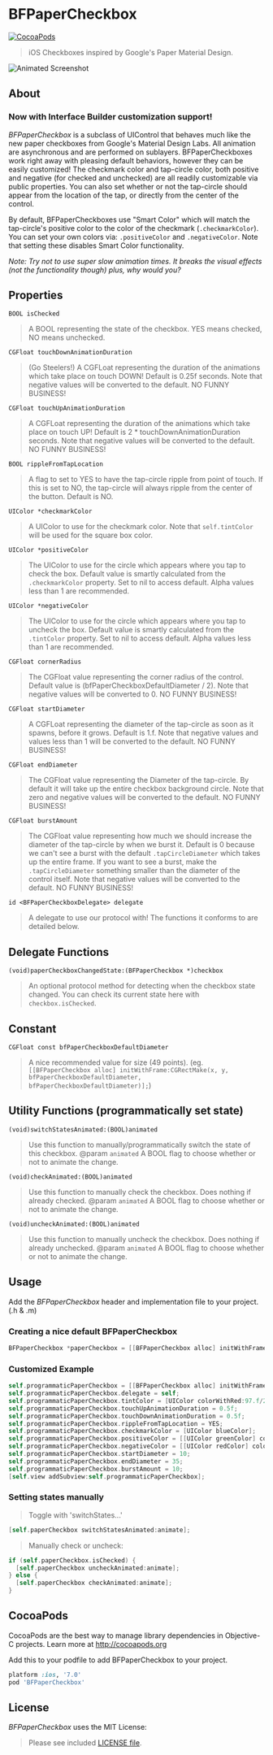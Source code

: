 BFPaperCheckbox
=============
[![CocoaPods](https://img.shields.io/cocoapods/v/BFPaperCheckbox.svg?style=flat)](https://github.com/bfeher/BFPaperCheckbox)

> iOS Checkboxes inspired by Google's Paper Material Design. 

![Animated Screenshot](https://raw.githubusercontent.com/bfeher/BFPaperCheckbox/master/BFPaperCheckboxDemoGif.gif "Animated Screenshot")


About
---------
### Now with Interface Builder customization support!

_BFPaperCheckbox_ is a subclass of UIControl that behaves much like the new paper checkboxes from Google's Material Design Labs.
All animation are asynchronous and are performed on sublayers.
BFPaperCheckboxes work right away with pleasing default behaviors, however they can be easily customized! The checkmark color and tap-circle color, both positive and negative (for checked and unchecked) are all readily customizable via public properties.
You can also set whether or not the tap-circle should appear from the location of the tap, or directly from the center of the control.

By default, BFPaperCheckboxes use "Smart Color" which will match the tap-circle's positive color to the color of the checkmark (`.checkmarkColor`).
You can set your own colors via: `.positiveColor` and `.negativeColor`. Note that setting these disables Smart Color functionality.

*Note: Try not to use super slow animation times. It breaks the visual effects (not the functionality though) plus, why would you?*


## Properties
`BOOL isChecked` <br />
> A BOOL representing the state of the checkbox. YES means checked, NO means unchecked.  

`CGFloat touchDownAnimationDuration` <br />
>(Go Steelers!) A CGFLoat representing the duration of the animations which take place on touch DOWN! Default is 0.25f seconds. Note that negative values will be converted to the default. NO FUNNY BUSINESS!  

`CGFloat touchUpAnimationDuration` <br />
>A CGFLoat representing the duration of the animations which take place on touch UP! Default is 2 * touchDownAnimationDuration seconds. Note that negative values will be converted to the default. NO FUNNY BUSINESS!  

`BOOL rippleFromTapLocation` <br />
>A flag to set to YES to have the tap-circle ripple from point of touch. If this is set to NO, the tap-circle will always ripple from the center of the button. Default is NO.  

`UIColor *checkmarkColor` <br />
>A UIColor to use for the checkmark color. Note that `self.tintColor` will be used for the square box color.  

`UIColor *positiveColor` <br />
>The UIColor to use for the circle which appears where you tap to check the box. Default value is smartly calculated from the `.checkmarkColor` property. Set to nil to access default. Alpha values less than 1 are recommended.  

`UIColor *negativeColor` <br />
>The UIColor to use for the circle which appears where you tap to uncheck the box. Default value is smartly calculated from the `.tintColor` property. Set to nil to access default. Alpha values less than 1 are recommended.  

`CGFloat cornerRadius` <br />
>The CGFloat value representing the corner radius of the control. Default value is (bfPaperCheckboxDefaultDiameter / 2). Note that negative values will be converted to 0. NO FUNNY BUSINESS!  

`CGFloat startDiameter` <br />
>A CGFLoat representing the diameter of the tap-circle as soon as it spawns, before it grows. Default is 1.f. Note that negative values and values less than 1 will be converted to the default. NO FUNNY BUSINESS!  

`CGFloat endDiameter` <br />
>The CGFloat value representing the Diameter of the tap-circle. By default it will take up the entire checkbox background circle. Note that zero and negative values will be converted to the default. NO FUNNY BUSINESS!  

`CGFloat burstAmount` <br />
>The CGFloat value representing how much we should increase the diameter of the tap-circle by when we burst it. Default is 0 because we can't see a burst with the default `.tapCircleDiameter` which takes up the entire frame. If you want to see a burst, make the `.tapCircleDiameter` something smaller than the diameter of the control itself. Note that negative values will be converted to the default. NO FUNNY BUSINESS!  

`id <BFPaperCheckboxDelegate> delegate` <br />
>A delegate to use our protocol with! The functions it conforms to are detailed below.  


## Delegate Functions
`(void)paperCheckboxChangedState:(BFPaperCheckbox *)checkbox`<br />
>An optional protocol method for detecting when the checkbox state changed. You can check its current state here with `checkbox.isChecked`.


## Constant
`CGFloat const bfPaperCheckboxDefaultDiameter`<br />
>A nice recommended value for size (49 points). (eg. `[[BFPaperCheckbox alloc] initWithFrame:CGRectMake(x, y, bfPaperCheckboxDefaultDiameter, bfPaperCheckboxDefaultDiameter)];`)


## Utility Functions (programmatically set state)
`(void)switchStatesAnimated:(BOOL)animated`<br />
>Use this function to manually/programmatically switch the state of this checkbox.
>@param `animated` A BOOL flag to choose whether or not to animate the change.

`(void)checkAnimated:(BOOL)animated`<br />
>Use this function to manually check the checkbox. Does nothing if already checked.
>@param `animated` A BOOL flag to choose whether or not to animate the change.  

`(void)uncheckAnimated:(BOOL)animated`<br />
>Use this function to manually uncheck the checkbox. Does nothing if already unchecked.
>@param `animated` A BOOL flag to choose whether or not to animate the change.



Usage
---------
Add the _BFPaperCheckbox_ header and implementation file to your project. (.h & .m)

### Creating a nice default BFPaperCheckbox
```objective-c
BFPaperCheckbox *paperCheckbox = [[BFPaperCheckbox alloc] initWithFrame:CGRectMake(x, y, bfPaperCheckboxDefaultDiameter, bfPaperCheckboxDefaultDiameter)];
```

### Customized Example
```objective-c
self.programmaticPaperCheckbox = [[BFPaperCheckbox alloc] initWithFrame:CGRectMake(0, 0, bfPaperCheckboxDefaultDiameter, bfPaperCheckboxDefaultDiameter)];
self.programmaticPaperCheckbox.delegate = self;
self.programmaticPaperCheckbox.tintColor = [UIColor colorWithRed:97.f/255.f green:97.f/255.f blue:97.f/255.f alpha:1];
self.programmaticPaperCheckbox.touchUpAnimationDuration = 0.5f;
self.programmaticPaperCheckbox.touchDownAnimationDuration = 0.5f;
self.programmaticPaperCheckbox.rippleFromTapLocation = YES;
self.programmaticPaperCheckbox.checkmarkColor = [UIColor blueColor];
self.programmaticPaperCheckbox.positiveColor = [[UIColor greenColor] colorWithAlphaComponent:0.5f];
self.programmaticPaperCheckbox.negativeColor = [[UIColor redColor] colorWithAlphaComponent:0.5f];
self.programmaticPaperCheckbox.startDiameter = 10;
self.programmaticPaperCheckbox.endDiameter = 35;
self.programmaticPaperCheckbox.burstAmount = 10;
[self.view addSubview:self.programmaticPaperCheckbox];
```

### Setting states manually
> Toggle with 'switchStates...'  
```objective-c
[self.paperCheckbox switchStatesAnimated:animate];
```  

> Manually check or uncheck:  
```objective-c
if (self.paperCheckbox.isChecked) {
  [self.paperCheckbox uncheckAnimated:animate];
} else {
  [self.paperCheckbox checkAnimated:animate];
}  
```  

CocoaPods
-------

CocoaPods are the best way to manage library dependencies in Objective-C projects.
Learn more at http://cocoapods.org

Add this to your podfile to add BFPaperCheckbox to your project.
```ruby
platform :ios, '7.0'
pod 'BFPaperCheckbox'
```


License
--------
_BFPaperCheckbox_ uses the MIT License:

> Please see included [LICENSE file](https://raw.githubusercontent.com/bfeher/BFPaperCheckbox/master/LICENSE.md).
